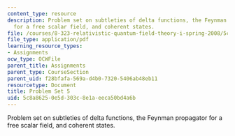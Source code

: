 ```yaml
---
content_type: resource
description: Problem set on subtleties of delta functions, the Feynman propagator
  for a free scalar field, and coherent states.
file: /courses/8-323-relativistic-quantum-field-theory-i-spring-2008/5c8a86250e5d303c8e1aeeca50bd4a6b_ft1ps05_08_1.pdf
file_type: application/pdf
learning_resource_types:
- Assignments
ocw_type: OCWFile
parent_title: Assignments
parent_type: CourseSection
parent_uid: f28bfafa-569a-d4b0-7320-5406ab48eb11
resourcetype: Document
title: Problem Set 5
uid: 5c8a8625-0e5d-303c-8e1a-eeca50bd4a6b
---
```

Problem set on subtleties of delta functions, the Feynman propagator for a free scalar field, and coherent states.

